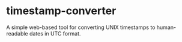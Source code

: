 # timestamp-converter
A simple web-based tool for converting UNIX timestamps to human-readable dates in UTC format. 
